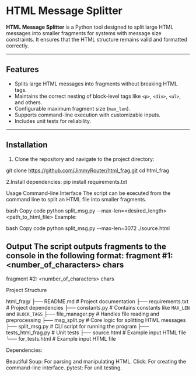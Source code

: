 # HTML Message Splitter

**HTML Message Splitter** is a Python tool designed to split large HTML messages into smaller fragments for systems with message size constraints. It ensures that the HTML structure remains valid and formatted correctly.

---

## Features

- Splits large HTML messages into fragments without breaking HTML tags.
- Maintains the correct nesting of block-level tags like `<p>`, `<div>`, `<ul>`, and others.
- Configurable maximum fragment size (`max_len`).
- Supports command-line execution with customizable inputs.
- Includes unit tests for reliability.

---

## Installation
1. Clone the repository and navigate to the project directory:

git clone https://github.com/JimmyRouter/html_frag.git
cd html_frag

2.Install dependencies:
pip install requirements.txt

Usage
Command-line Interface
The script can be executed from the command line to split an HTML file into smaller fragments.

bash
Copy code
python split_msg.py --max-len=<desired_length> <path_to_html_file>
Example:

bash
Copy code
python split_msg.py --max-len=3072 ./source.html

Output
The script outputs fragments to the console in the following format:
fragment #1: <number_of_characters> chars
<content>
---
fragment #2: <number_of_characters> chars
<content>

Project Structure

html_frag/
├── README.md          # Project documentation
├── requirements.txt   # Project dependencies
├── constants.py       # Contains constants like `MAX_LEN` and `BLOCK_TAGS`
├── file_manager.py    # Handles file reading and preprocessing
├── msg_split.py       # Core logic for splitting HTML messages
├── split_msg.py       # CLI script for running the program
├── tests_html_frag.py # Unit tests
├── source.html        # Example input HTML file
└── for_tests.html     # Example input HTML file

Dependencies:

Beautiful Soup: For parsing and manipulating HTML.
Click: For creating the command-line interface.
pytest: For unit testing.